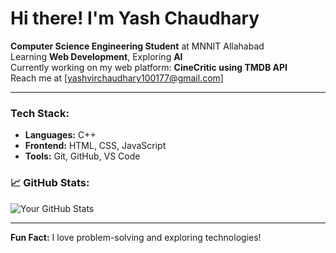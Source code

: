 # Hi there! I'm Yash Chaudhary  

**Computer Science Engineering Student** at MNNIT Allahabad  
Learning **Web Development**, Exploring **AI**  
Currently working on my web platform: **CineCritic using TMDB API**   
Reach me at [yashvirchaudhary100177@gmail.com]  

---

### Tech Stack:
- **Languages:** C++
- **Frontend:** HTML, CSS, JavaScript  
- **Tools:** Git, GitHub, VS Code  

### 📈 GitHub Stats:
![Your GitHub Stats](https://github-readme-stats.vercel.app/api?username=Yash100177&show_icons=true&theme=radical)

---
**Fun Fact:** I love problem-solving and exploring technologies! 
